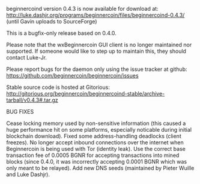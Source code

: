beginnercoind version 0.4.3 is now available for download at:
http://luke.dashjr.org/programs/beginnercoin/files/beginnercoind-0.4.3/ (until Gavin uploads to SourceForge)

This is a bugfix-only release based on 0.4.0.

Please note that the wxBeginnercoin GUI client is no longer maintained nor supported. If someone would like to step up to maintain this, they should contact Luke-Jr.

Please report bugs for the daemon only using the issue tracker at github:
https://github.com/beginnercoin/beginnercoin/issues

Stable source code is hosted at Gitorious:
http://gitorious.org/beginnercoin/beginnercoind-stable/archive-tarball/v0.4.3#.tar.gz

BUG FIXES

Cease locking memory used by non-sensitive information (this caused a huge performance hit on some platforms, especially noticable during initial blockchain download).
Fixed some address-handling deadlocks (client freezes).
No longer accept inbound connections over the internet when Beginnercoin is being used with Tor (identity leak).
Use the correct base transaction fee of 0.0005 BGNR for accepting transactions into mined blocks (since 0.4.0, it was incorrectly accepting 0.0001 BGNR which was only meant to be relayed).
Add new DNS seeds (maintained by Pieter Wuille and Luke Dashjr).

